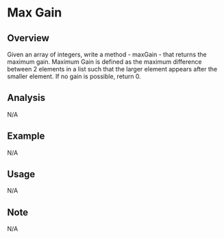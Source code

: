 # Max Gain 

Overview
---
Given an array of integers, write a method - maxGain - that returns the 
maximum gain. Maximum Gain is defined as the maximum difference between 
2 elements in a list such that the larger element appears after the 
smaller element. If no gain is possible, return 0. 

Analysis
---
N/A

Example
---
N/A

Usage
---
N/A

Note
---
N/A
